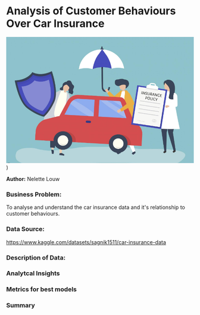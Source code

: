 # **Analysis of Customer Behaviours Over Car Insurance**
![ReadMe Image](https://github.com/nelettelouw/Car-Insurance/blob/main/Car%20Insurance%20Image.PNG))

**Author:** Nelette Louw
### **Business Problem:**
To analyse and understand the car insurance data and it's relationship to customer behaviours.

### **Data Source:**
https://www.kaggle.com/datasets/sagnik1511/car-insurance-data

### **Description of Data:**


### **Analytcal Insights**


### **Metrics for best models**


### **Summary**
